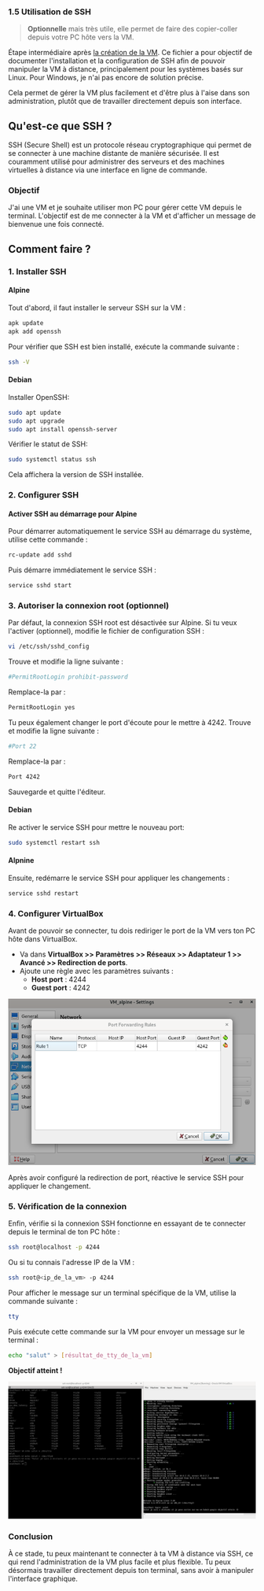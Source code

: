 ### 1.5 Utilisation de SSH

> **Optionnelle** mais très utile, elle permet de faire des copier-coller depuis votre PC hôte vers la VM.

Étape intermédiaire après [la création de la VM](./1_Creation_de_la_VM.md). Ce fichier a pour objectif de documenter l'installation et la configuration de SSH afin de pouvoir manipuler la VM à distance, principalement pour les systèmes basés sur Linux. Pour Windows, je n'ai pas encore de solution précise.

Cela permet de gérer la VM plus facilement et d'être plus à l'aise dans son administration, plutôt que de travailler directement depuis son interface.

## Qu'est-ce que SSH ?

SSH (Secure Shell) est un protocole réseau cryptographique qui permet de se connecter à une machine distante de manière sécurisée. Il est couramment utilisé pour administrer des serveurs et des machines virtuelles à distance via une interface en ligne de commande.

### Objectif

J'ai une VM et je souhaite utiliser mon PC pour gérer cette VM depuis le terminal. L'objectif est de me connecter à la VM et d'afficher un message de bienvenue une fois connecté.

## Comment faire ?


### 1. Installer SSH


#### Alpine

Tout d'abord, il faut installer le serveur SSH sur la VM :

```sh
apk update
apk add openssh
```

Pour vérifier que SSH est bien installé, exécute la commande suivante :

```sh
ssh -V
```

#### Debian

Installer OpenSSH:

```bash
sudo apt update
sudo apt upgrade
sudo apt install openssh-server
```

Vérifier le statut de SSH:

```bash
sudo systemctl status ssh
```

Cela affichera la version de SSH installée.

### 2. Configurer SSH

#### Activer SSH au démarrage pour Alpine

Pour démarrer automatiquement le service SSH au démarrage du système, utilise cette commande :

```sh
rc-update add sshd
```

Puis démarre immédiatement le service SSH :

```sh
service sshd start
```

### 3. Autoriser la connexion root (optionnel)

Par défaut, la connexion SSH root est désactivée sur Alpine. Si tu veux l'activer (optionnel), modifie le fichier de configuration SSH :

```sh
vi /etc/ssh/sshd_config
```

Trouve et modifie la ligne suivante :

```sh
#PermitRootLogin prohibit-password
```

Remplace-la par :

```sh
PermitRootLogin yes
```

Tu peux également changer le port d'écoute pour le mettre à 4242. Trouve et modifie la ligne suivante :

```sh
#Port 22
```

Remplace-la par :

```sh
Port 4242
```
Sauvegarde et quitte l'éditeur. 

#### Debian

Re activer le service SSH pour mettre le nouveau port:

```bash
sudo systemctl restart ssh
```

#### Alpnine

Ensuite, redémarre le service SSH pour appliquer les changements :

```sh
service sshd restart
```

### 4. Configurer VirtualBox

Avant de pouvoir se connecter, tu dois rediriger le port de la VM vers ton PC hôte dans VirtualBox. 

- Va dans **VirtualBox >> Paramètres >> Réseaux >> Adaptateur 1 >> Avancé >> Redirection de ports**.
- Ajoute une règle avec les paramètres suivants :
  - **Host port** : 4244
  - **Guest port** : 4242

![rule_host_guest_port](./../ilustration/rule_host_guest_port.png)

Après avoir configuré la redirection de port, réactive le service SSH pour appliquer le changement.

### 5. Vérification de la connexion

Enfin, vérifie si la connexion SSH fonctionne en essayant de te connecter depuis le terminal de ton PC hôte :

```sh
ssh root@localhost -p 4244
```

Ou si tu connais l'adresse IP de la VM :

```sh
ssh root@<ip_de_la_vm> -p 4244
```

Pour afficher le message sur un terminal spécifique de la VM, utilise la commande suivante :

```sh
tty
```

Puis exécute cette commande sur la VM pour envoyer un message sur le terminal :

```sh
echo "salut" > [résultat_de_tty_de_la_vm]
```

**Objectif atteint !**

![ssh_succes](./../ilustration/ssh_succes.png)

### Conclusion

À ce stade, tu peux maintenant te connecter à ta VM à distance via SSH, ce qui rend l'administration de la VM plus facile et plus flexible. Tu peux désormais travailler directement depuis ton terminal, sans avoir à manipuler l'interface graphique.
